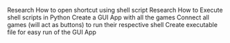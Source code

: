 Research How to open shortcut using shell script
Research How to Execute shell scripts in Python
Create a GUI App with all the games
Connect all games (will act as buttons) to run their respective shell
Create executable file for easy run of the GUI App
